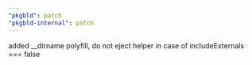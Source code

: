 ```yaml
---
"pkgbld": patch
"pkgbld-internal": patch
---
```


added \_\_dirname polyfill, do not eject helper in case of includeExternals === false
